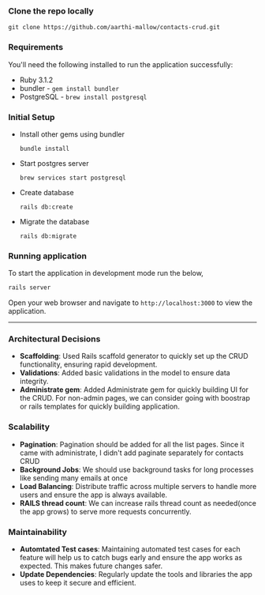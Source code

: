 ### Clone the repo locally

`git clone https://github.com/aarthi-mallow/contacts-crud.git`

### Requirements

You'll need the following installed to run the application successfully:

* Ruby 3.1.2
* bundler - `gem install bundler`
* PostgreSQL - `brew install postgresql`

### Initial Setup
* Install other gems using bundler

    ```
    bundle install
   ```
* Start postgres server

    ```
    brew services start postgresql
    ```    
* Create database

    ```
    rails db:create
    ```    
* Migrate the database
    ```
    rails db:migrate
    ```

### Running application
To start the application in development mode run the below,
```bash
rails server
```

Open your web browser and navigate to `http://localhost:3000` to view the application.

------

### Architectural Decisions

- **Scaffolding**: Used Rails scaffold generator to quickly set up the CRUD functionality, ensuring rapid development.
- **Validations**: Added basic validations in the model to ensure data integrity.
- **Administrate gem**: Added Administrate gem for quickly building UI for the CRUD. For non-admin pages, we can consider going with boostrap or rails templates for quickly building application.

### Scalability

- **Pagination**: Pagination should be added for all the list pages. Since it came with administrate, I didn't add paginate separately for contacts CRUD
- **Background Jobs**: We should use background tasks for long processes like sending many emails at once
- **Load Balancing**: Distribute traffic across multiple servers to handle more users and ensure the app is always available.
- **RAILS thread count**: We can increase rails thread count as needed(once the app grows) to serve more requests concurrently.

### Maintainability
- **Automtated Test cases**: Maintaining automated test cases for each feature will help us to catch bugs early and ensure the app works as expected. This makes future changes safer. 
- **Update Dependencies**: Regularly update the tools and libraries the app uses to keep it secure and efficient.

